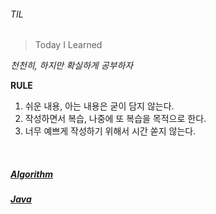 ###### TIL
>Today I Learned

*천천히, 하지만 확실하게 공부하자*


**RULE**
1. 쉬운 내용, 아는 내용은 굳이 담지 않는다.
2. 작성하면서 복습, 나중에 또 복습을 목적으로 한다.
3. 너무 예쁘게 작성하기 위해서 시간 쏟지 않는다.

<br>


##### [Algorithm]()

##### [Java]()